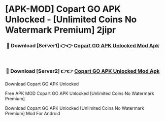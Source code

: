# [APK-MOD] Copart GO APK Unlocked - [Unlimited Coins No Watermark Premium] 2jipr



<div align="center">
<h3>🔴 Download [Server1] 👉👉 <a href="https://momento.my/?title=Copart_GO_APK_Unlocked">Copart GO APK Unlocked Mod Apk</a></h3><br>

<h3>🔴 Download [Server2] 👉👉 <a href="https://momento.my/?title=Copart_GO_APK_Unlocked">Copart GO APK Unlocked Mod Apk</a></h3>
</div>



Download Copart GO APK Unlocked 

Free APK MOD Copart GO APK Unlocked [Unlimited Coins No Watermark Premium]

Download Copart GO APK Unlocked [Unlimited Coins No Watermark Premium] Mod For Android
